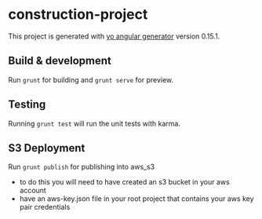 # construction-project

This project is generated with [yo angular generator](https://github.com/yeoman/generator-angular)
version 0.15.1.

## Build & development

Run `grunt` for building and `grunt serve` for preview.

## Testing

Running `grunt test` will run the unit tests with karma.

## S3 Deployment

Run `grunt publish` for publishing into aws_s3

- to do this you will need to have created an s3 bucket in your aws account
- have an aws-key.json file in your root project that contains your aws key pair credentials
